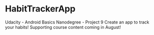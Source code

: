 # HabitTrackerApp
Udacity - Android Basics Nanodegree - Project 9
Create an app to track your habits! Supporting course content coming in August!
